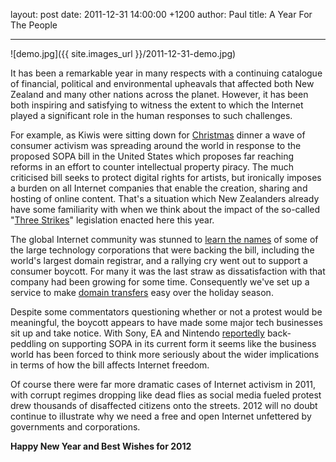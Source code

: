 layout: post
date: 2011-12-31 14:00:00 +1200
author: Paul
title: A Year For The People



----

![demo.jpg]({{ site.images_url }}/2011-12-31-demo.jpg)

It has been a remarkable year in many respects with a continuing catalogue of financial, political and environmental upheavals that affected both New Zealand and many other nations across the planet. However, it has been both inspiring and satisfying to witness the extent to which the Internet played a significant role in the human responses to such challenges.

For example, as Kiwis were sitting down for [Christmas](https://iwantmyname.com/blog/2011/12/a-christmas-mission.html) dinner a wave of consumer activism was spreading around the world in response to the proposed SOPA bill in the United States which proposes far reaching reforms in an effort to counter intellectual property piracy. The much criticised bill seeks to protect digital rights for artists, but ironically imposes a burden on all Internet companies that enable the creation, sharing and hosting of online content. That's a situation which New Zealanders already have some familiarity with when we think about the impact of the so-called "[Three Strikes](http://archived.link/http://3strikes.net.nz/)" legislation enacted here this year.

The global Internet community was stunned to [learn the names](http://www.readwriteweb.com/archives/godaddys_sopa_support_sparks_calls_for_boycotts_an.php) of some of the large technology corporations that were backing the bill, including the world's largest domain registrar, and a rallying cry went out to support a consumer boycott. For many it was the last straw as dissatisfaction with that company had been growing for some time. Consequently we've set up a service to make [domain transfers](https://iwantmyname.com/transferservice) easy over the holiday season. 

Despite some commentators questioning whether or not a protest would be meaningful, the boycott appears to have made some major tech businesses sit up and take notice. With Sony, EA and Nintendo [reportedly](http://www.businessinsider.com/the-largest-game-companies-in-the-world-have-dropped-their-support-for-a-bill-the-internet-hates-2011-12) back-peddling on supporting SOPA in its current form it seems like the business world has been forced to think more seriously about the wider implications in terms of how the bill affects Internet freedom. 

Of course there were far more dramatic cases of Internet activism in 2011, with corrupt regimes dropping like dead flies as social media fueled protest drew thousands of disaffected citizens onto the streets. 2012 will no doubt continue to illustrate why we need a free and open Internet unfettered by governments and corporations.

**Happy New Year and Best Wishes for 2012**
